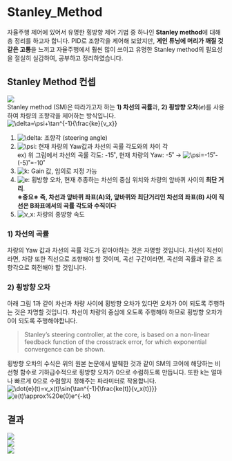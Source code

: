 # Stanley_Method
자율주행 제어에 있어서 유명한 횡방향 제어 기법 중 하나인 **Stanley method**에 대해 총 정리를 하고자 합니다.
PID로 조향각을 제어해 보았지만, **게인 튜닝에 머리가 깨질 것 같은 고통**을 느끼고 자율주행에서 훨씬 많이 쓰이고 유명한 Stanley method의 필요성을 절실히 실감하여, 공부하고 정리하였습니다.

## Stanley Method 컨셉  
![](https://velog.velcdn.com/images/openjr/post/f8e2f048-a57a-43b8-b1b4-98d78910c91a/image.png)  
Stanley method (SM)은 따라가고자 하는 **1) 차선의 곡률**과, **2) 횡방향 오차**($e$)를 사용하여 차량의 조향각을 제어하는 방식입니다.  
<img src="https://latex.codecogs.com/svg.latex?\delta=\psi+\tan^{-1}{\frac{ke}{v_x}}" title="\delta=\psi+\tan^{-1}{\frac{ke}{v_x}}" />  
1. <img src="https://latex.codecogs.com/svg.latex?\delta" title="\delta"/>: 조향각 (steering angle)  
2. <img src="https://latex.codecogs.com/svg.latex?\psi" title="\psi"/>: 현재 차량의 Yaw값과 차선의 곡률 각도와의 차이 각  
ex) 위 그림에서 차선의 곡률 각도: -15˚, 현재 차량의 Yaw: -5˚ -> <img src="https://latex.codecogs.com/svg.latex?\psi" title="\psi"/>=-15˚-(-5)˚=-10˚  
3. <img src="https://latex.codecogs.com/svg.latex?k" title="k"/>: Gain 값, 임의로 지정 가능  
4. <img src="https://latex.codecogs.com/svg.latex?e" title="e"/>: 횡방향 오차, 현재 추종하는 차선의 중심 위치와 차량의 앞바퀴 사이의 **최단 거리**.  
**※중요※ 즉, 차선과 앞바퀴 좌표(A)와, 앞바퀴와 최단거리인 차선의 좌표(B) 사이 직선은 B좌표에서의 곡률 각도와 수직이다**  
5. <img src="https://latex.codecogs.com/svg.latex?v_x" title="v_x"/>: 차량의 종방향 속도  


### 1) 차선의 곡률  
차량의 Yaw 값과 차선의 곡률 각도가 같아야하는 것은 자명할 것입니다. 차선이 직선이라면, 차량 또한 직선으로 조향해야 할 것이며, 곡선 구간이라면, 곡선의 곡률과 같은 조향각으로 회전해야 할 것입니다.  
  
### 2) 횡방향 오차  
아래 그림 1과 같이 차선과 차량 사이에 횡방향 오차가 있다면 오차가 0이 되도록 주행하는 것은 자명할 것입니다. 차선이 차량의 중심에 오도록 주행해야 하므로 횡방향 오차가 0이 되도록 주행해야합니다.  
> Stanley’s steering controller, at the core, is based on a non-linear feedback function of the crosstrack error, for which exponential convergence can be shown.

횡방향 오차의 수식은 위의 원본 논문에서 발췌한 것과 같이 SM의 코어에 해당하는 비선형 함수로 기하급수적으로 횡방향 오차가 0으로 수렴하도록 만듭니다. 또한 k는 얼마나 빠르게 0으로 수렴할지 정해주는 파라미터로 작용합니다.  
<img src="https://latex.codecogs.com/svg.latex?\dot{e}(t)=v_x(t)\sin{\tan^{-1}{\frac{ke(t)}{v_x(t)}}}" title="\dot{e}(t)=v_x(t)\sin{\tan^{-1}{\frac{ke(t)}{v_x(t)}}}" />  
<img src="https://latex.codecogs.com/svg.latex?e(t)\approx%20e(0)e^{-kt}" title="e(t)\approx%20e(0)e^{-kt}" />  

## 결과  
![](https://velog.velcdn.com/images/openjr/post/e64baee6-328c-4335-b9ab-e2013f97cf90/image.png)  
![](https://velog.velcdn.com/images/openjr/post/973208e4-fc06-4683-8757-3fcbdadcd1c7/image.png)  
![](https://velog.velcdn.com/images/openjr/post/dcc77eec-0aab-4e34-adbe-f4e16e8dbc92/image.png)
